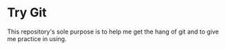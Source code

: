 # Try Git
This repository's sole purpose is to help me get the hang of git and to give me practice in using.